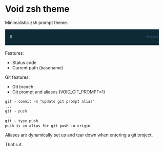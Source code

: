 # Void zsh theme

Minimalistic zsh prompt theme.

![void](screenshot.png)

Features:

  - Status code
  - Current path (basename)
  
Git features:
  - Git branch
  - Git prompt and aliases (VOID_GIT_PROMPT=1)

```
git › commit -m "update git prompt alias"
...
git › push
...
git › type push
push is an alias for git push -u origin 
```

Aliases are dynamically set up and tear down when entering a git project.


That's it.

